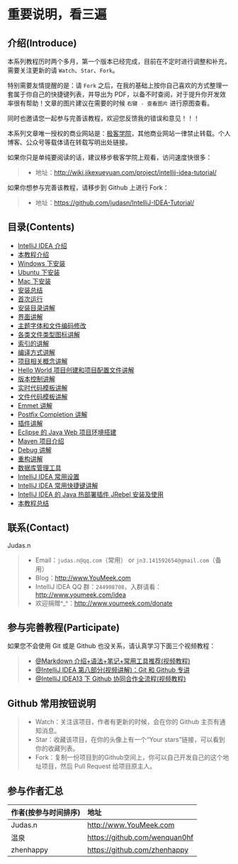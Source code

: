 # 重要说明，看三遍

## 介绍(Introduce)

本系列教程历时两个多月，第一个版本已经完成，目前在不定时进行调整和补充，需要关注更新的请 `Watch`、`Star`、`Fork`。

特别需要友情提醒的是：请 `Fork` 之后，在我的基础上按你自己喜欢的方式整理一套属于你自己的快捷键列表，并导出为 PDF，以备不时查阅，对于提升你开发效率很有帮助！文章的图片建议在需要的时候 `右键 - 查看图片` 进行原图查看。

同时也邀请您一起参与完善该教程，欢迎您反馈我的错误和意见！！！

本系列文章唯一授权的商业网站是：[极客学院](http://www.jikexueyuan.com/)，其他商业网站一律禁止转载。个人博客、公众号等载体请在转载写明出处链接。

如果你只是单纯要阅读的话，建议移步极客学院上观看，访问速度快很多：
> * 地址：<http://wiki.jikexueyuan.com/project/intellij-idea-tutorial/>

如果你想参与完善该教程，请移步到 Github 上进行 Fork：
> * 地址：<https://github.com/judasn/IntelliJ-IDEA-Tutorial/>

## 目录(Contents)

- [IntelliJ IDEA 介绍](introduce.md)
- [本教程介绍](about-this-tutorial.md)
- [Windows 下安装](windows-install.md)
- [Ubuntu 下安装](ubuntu-install.md)
- [Mac 下安装](mac-install.md)
- [安装总结](install-summarize.md)
- [首次运行](first-run-wizard.md)
- [安装目录讲解](installation-directory-introduce.md)
- [界面讲解](interface-introduce.md)
- [主题字体和文件编码修改](theme-settings.md)
- [各类文件类型图标讲解](file-symbols-introduce.md)
- [索引的讲解](IntelliJ-IDEA-cache.md)
- [编译方式讲解](make-introduce.md)
- [项目相关概念讲解](project-composition-introduce.md)
- [Hello World 项目创建和项目配置文件讲解](project-settings.md)
- [版本控制讲解](vcs-introduce.md)
- [实时代码模板讲解](live-templates-introduce.md)
- [文件代码模板讲解](file-templates-introduce.md)
- [Emmet 讲解](emmet-introduce.md)
- [Postfix Completion 讲解](postfix-completion-introduce.md)
- [插件讲解](plugins-settings.md)
- [Eclipse 的 Java Web 项目环境搭建](eclipse-java-web-project-introduce.md)
- [Maven 项目介绍](maven-project-introduce.md)
- [Debug 讲解](debug-introduce.md)
- [重构讲解](refactor-introduce.md)
- [数据库管理工具](database-introduce.md)
- [IntelliJ IDEA 常用设置](settings-introduce.md)
- [IntelliJ IDEA 常用快捷键讲解](keymap-introduce.md)
- [IntelliJ IDEA 的 Java 热部署插件 JRebel 安装及使用](jrebel-setup.md)
- [本教程总结](this-tutorial-the-end.md)

## 联系(Contact)

Judas.n
> * Email：`judas.n@qq.com`（常用） or `jn3.141592654@gmail.com`（备用）
> * Blog：<http://www.YouMeek.com>
> * IntelliJ IDEA QQ 群：`244908708`，入群请看：<http://www.youmeek.com/idea>
> * 欢迎捐赠^_^：<http://www.youmeek.com/donate>

## 参与完善教程(Participate)

如果您不会使用 Git 或是 Github 也没关系，请认真学习下面三个视频教程：
> * [@Markdown 介绍+语法+笔记+常用工具推荐(视频教程)](http://www.youmeek.com/markdown-introduce-and-markdownpad2-download/)
> * [@IntelliJ IDEA 第八部分(视频讲解)：Git 和 Github 专讲](http://www.youmeek.com/intellij-idea-part-viii-git-and-github/)
> * [@IntelliJ IDEA13 下 Github 协同合作全流程(视频教程)](http://www.youmeek.com/intellij-idea-13-github-pull-request-video-tutorial/)

## Github 常用按钮说明

> * Watch：关注该项目，作者有更新的时候，会在你的 Github 主页有通知消息。
> * Star：收藏该项目，在你的头像上有一个“Your stars”链接，可以看到你的收藏列表。
> * Fork：复制一份项目到的Github空间上，你可以自己开发自己的这个地址项目，然后 Pull Request 给项目原主人。 

## 参与作者汇总

|作者(按参与时间排序)|地址|
|:---------|:---------|
|Judas.n|<http://www.YouMeek.com>|
|温泉|<https://github.com/wenquan0hf>|
|zhenhappy|<https://github.com/zhenhappy>|
